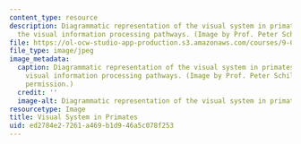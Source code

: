 ```yaml
---
content_type: resource
description: Diagrammatic representation of the visual system in primates, showing
  the visual information processing pathways. (Image by Prof. Peter Schiller.)
file: https://ol-ocw-studio-app-production.s3.amazonaws.com/courses/9-036-the-visual-system-spring-2005/ed2784e27261a469b1d946a5c078f253_9-036s05.jpg
file_type: image/jpeg
image_metadata:
  caption: Diagrammatic representation of the visual system in primates, showing the
    visual information processing pathways. (Image by Prof. Peter Schiller. Used with
    permission.)
  credit: ''
  image-alt: Diagrammatic representation of the visual system in primates.
resourcetype: Image
title: Visual System in Primates
uid: ed2784e2-7261-a469-b1d9-46a5c078f253
---
```


